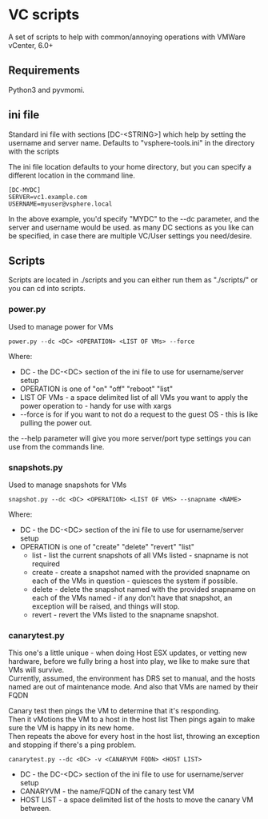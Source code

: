 # VC scripts

A set of scripts to help with common/annoying operations with VMWare vCenter, 6.0+

## Requirements

Python3 and pyvmomi.

## ini file

Standard ini file with sections \[DC-\<STRING>] which help by setting the username and server name.  Defaults to "vsphere-tools.ini" in the directory with the scripts

The ini file location defaults to your home directory, but you can specify a different location in the command line.

    [DC-MYDC]
    SERVER=vc1.example.com
    USERNAME=myuser@vsphere.local


In the above example, you'd specify "MYDC" to the --dc parameter, and the server and username would be used.  as many DC sections as you like can be specified, in case there are multiple VC/User settings you need/desire.

## Scripts

Scripts are located in ./scripts and you can either run them as "./scripts/<scriptname>" or you can cd into scripts.

### power.py

Used to manage power for VMs

    power.py --dc <DC> <OPERATION> <LIST OF VMs> --force

Where:
- DC - the DC-\<DC> section of the ini file to use for username/server setup
- OPERATION is one of "on" "off" "reboot" "list"
- LIST OF VMs - a space delimited list of all VMs you want to apply the power operation to - handy for use with xargs
- --force is for if you want to not do a request to the guest OS - this is like pulling the power out.

the --help parameter will give you more server/port type settings you can use from the commands line.

### snapshots.py

Used to manage snapshots for VMs

    snapshot.py --dc <DC> <OPERATION> <LIST OF VMS> --snapname <NAME>

Where:
- DC - the DC-\<DC> section of the ini file to use for username/server setup
- OPERATION is one of "create" "delete" "revert" "list"
  - list - list the current snapshots of all VMs listed - snapname is not required
  - create - create a snapshot named with the provided snapname on each of the VMs in question - quiesces the system if possible.
  - delete - delete the snapshot named with the provided snapname on each of the VMs named - if any don't have that snapshot, an exception will be raised, and things will stop.
  - revert - revert the VMs listed to the snapname snapshot.

### canarytest.py

This one's a little unique - when doing Host ESX updates, or vetting new hardware, before we fully bring a host into play, we like to make sure that VMs will survive.  
Currently, assumed, the environment has DRS set to manual, and the hosts named are out of maintenance mode.  And also that VMs are named by their FQDN

Canary test then pings the VM to determine that it's responding.  
Then it vMotions the VM to a host in the host list
Then pings again to make sure the VM is happy in its new home.  
Then repeats the above for every host in the host list, throwing an exception and stopping if there's a ping problem.

    canarytest.py --dc <DC> -v <CANARYVM FQDN> <HOST LIST>

- DC - the DC-\<DC> section of the ini file to use for username/server setup
- CANARYVM - the name/FQDN of the canary test VM
- HOST LIST - a space delimited list of the hosts to move the canary VM between.  